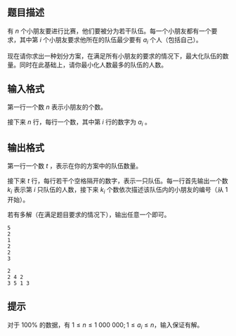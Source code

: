 ## 题目描述
有 $n$ 个小朋友要进行比赛，他们要被分为若干队伍。每一个小朋友都有一个要求，其中第 $i$ 个小朋友要求他所在的队伍最少要有 $a_i$ 个人（包括自己）。

现在请你求出一种划分方案，在满足所有小朋友的要求的情况下，最大化队伍的数量。同时在此基础上，请你最小化人数最多的队伍的人数。

## 输入格式
第一行一个数 $n$ 表示小朋友的个数。

接下来 $n$ 行，每行一个数，其中第 $i$ 行的数字为 $a_i$​​ 。

## 输出格式
第一行一个数 $t$ ，表示在你的方案中的队伍数量。

接下来 $t$ 行，每行若干个空格隔开的数字，表示一只队伍。每一行首先输出一个数 $k_i$​​ 表示第 $i$ 只队伍的人数，接下来 $k_i$ 个数依次描述该队伍内的小朋友的编号（从 $1$ 开始）。

若有多解（在满足题目要求的情况下），输出任意一个即可。

```input1
5
2
1
2
2
3
```

```output1
2
2 4 2
3 5 1 3
```

## 提示
对于 $100\%$ 的数据，有 $1\le n\le 1\ 000\ 000;1\le a_i\le n$，输入保证有解。

